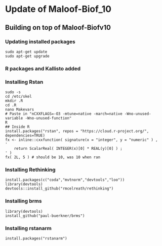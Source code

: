 # Update of Maloof-Biof_10

## Building on top of Maloof-Biofv10

### Updating installed packages

```
sudo apt-get update
sudo apt-get upgrade
```

### R packages and Kallisto added

### Installing Rstan

```
sudo -s
cd /etc/skel
mkdir .R
cd .R
nano Makevars
# Paste in "nCXXFLAGS=-O3 -mtune=native -march=native -Wno-unused-variable -Wno-unused-function"
R
## Inside R
install.packages("rstan", repos = "https://cloud.r-project.org/", dependencies=TRUE)
fx <- inline::cxxfunction( signature(x = "integer", y = "numeric" ) , '
    return ScalarReal( INTEGER(x)[0] * REAL(y)[0] ) ;
' )
fx( 2L, 5 ) # should be 10, was 10 when ran
```

### Installing Rethinking

```
install.packages(c("coda","mvtnorm","devtools","loo"))
library(devtools)
devtools::install_github("rmcelreath/rethinking")
```

### Installing brms

```
library(devtools)
install_github("paul-buerkner/brms")
```

### Installing rstanarm

```
install.packages("rstanarm")
```
